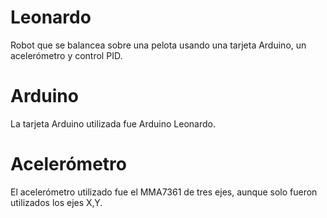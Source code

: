 # Leonardo
Robot que se balancea sobre una pelota usando una tarjeta Arduino, un acelerómetro y control PID.

# Arduino
La tarjeta Arduino utilizada fue Arduino Leonardo.

# Acelerómetro
El acelerómetro utilizado fue el MMA7361 de tres ejes, aunque solo fueron utilizados los ejes X,Y.
